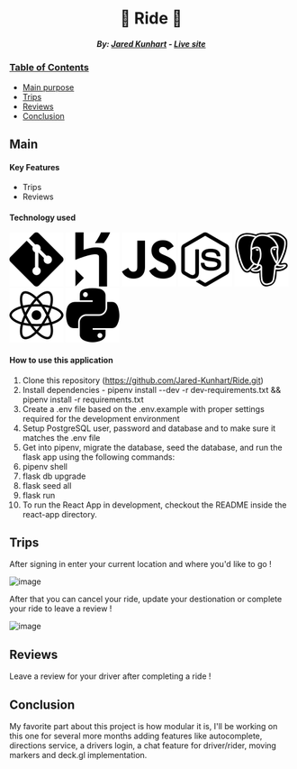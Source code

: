 <h1 align="center">🚕 Ride 🚕</h1>

<h5 align="center">  By:  <a href="https://github.com/Jared-Kunhart">Jared Kunhart</a> - <a href="https://r1de-app.herokuapp.com/"><i>Live site</i></h5>

### Table of Contents
- [Main purpose](#main)
- [Trips](#trips)
- [Reviews](#reviews)
- [Conclusion](#conclusion)

## Main

#### Key Features
- Trips
- Reviews

#### Technology used

![alt text](https://github.com/Workshape/tech-icons/blob/master/icons/git.svg)
![alt text](https://github.com/Workshape/tech-icons/blob/master/icons/heroku.svg)
![alt text](https://github.com/Workshape/tech-icons/blob/master/icons/javascript.svg)
![alt text](https://github.com/Workshape/tech-icons/blob/master/icons/nodejs.svg)
![alt text](https://github.com/Workshape/tech-icons/blob/master/icons/postgres.svg)
![alt text](https://github.com/Workshape/tech-icons/blob/master/icons/react.svg)
![alt text](https://github.com/Workshape/tech-icons/blob/master/icons/python.svg)

#### How to use this application
1. Clone this repository (https://github.com/Jared-Kunhart/Ride.git)
2. Install dependencies - pipenv install --dev -r dev-requirements.txt && pipenv install -r requirements.txt
3. Create a .env file based on the .env.example with proper settings required for the development environment
4. Setup PostgreSQL user, password and database and to make sure it matches the .env file
5. Get into pipenv, migrate the database, seed the database, and run the flask app using the following commands:
6. pipenv shell
7. flask db upgrade
8. flask seed all
9. flask run
10. To run the React App in development, checkout the README inside the react-app directory.

## Trips
  After signing in enter your current location and where you'd like to go !
  
![image](https://user-images.githubusercontent.com/89172742/169740841-45a98094-6113-40e6-b847-fb9b5a9d21c9.png)

  After that you can cancel your ride, update your destionation or complete your ride to leave a review !
  
![image](https://user-images.githubusercontent.com/89172742/169740894-f44b31c4-8321-420f-967d-45076d4bf255.png)


## Reviews
  Leave a review for your driver after completing a ride !

## Conclusion
  My favorite part about this project is how modular it is, I'll be working on this one for several more months adding features like autocomplete, directions service, a drivers login, a chat feature for driver/rider, moving markers and deck.gl implementation.
